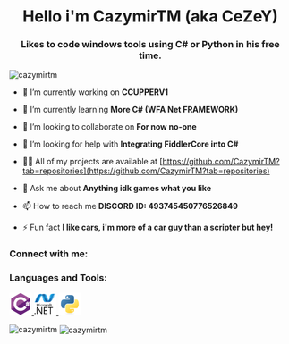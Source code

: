 <h1 align="center">Hello i'm CazymirTM (aka CeZeY)</h1>
<h3 align="center">Likes to code windows tools using C# or Python in his free time.</h3>

<p align="left"> <img src="https://komarev.com/ghpvc/?username=cazymirtm&label=Profile%20views&color=0e75b6&style=flat" alt="cazymirtm" /> </p>

- 🔭 I’m currently working on **CCUPPERV1**

- 🌱 I’m currently learning **More C# (WFA Net FRAMEWORK)**

- 👯 I’m looking to collaborate on **For now no-one**

- 🤝 I’m looking for help with **Integrating FiddlerCore into C#**

- 👨‍💻 All of my projects are available at [https://github.com/CazymirTM?tab=repositories](https://github.com/CazymirTM?tab=repositories)

- 💬 Ask me about **Anything idk games what you like**

- 📫 How to reach me **DISCORD ID: 493745450776526849**

- ⚡ Fun fact **I like cars, i'm more of a car guy than a scripter but hey!**

<h3 align="left">Connect with me:</h3>
<p align="left">
</p>

<h3 align="left">Languages and Tools:</h3>
<p align="left"> <a href="https://www.w3schools.com/cs/" target="_blank" rel="noreferrer"> <img src="https://raw.githubusercontent.com/devicons/devicon/master/icons/csharp/csharp-original.svg" alt="csharp" width="40" height="40"/> </a> <a href="https://dotnet.microsoft.com/" target="_blank" rel="noreferrer"> <img src="https://raw.githubusercontent.com/devicons/devicon/master/icons/dot-net/dot-net-original-wordmark.svg" alt="dotnet" width="40" height="40"/> </a> <a href="https://www.python.org" target="_blank" rel="noreferrer"> <img src="https://raw.githubusercontent.com/devicons/devicon/master/icons/python/python-original.svg" alt="python" width="40" height="40"/> </a> </p>

<p><img align="left" src="https://github-readme-stats.vercel.app/api/top-langs?username=cazymirtm&show_icons=true&locale=en&layout=compact" alt="cazymirtm" /></p>

<p>&nbsp;<img align="center" src="https://github-readme-stats.vercel.app/api?username=cazymirtm&show_icons=true&locale=en" alt="cazymirtm" /></p>
